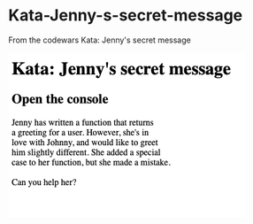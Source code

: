 # Kata-Jenny-s-secret-message

From the codewars Kata: Jenny's secret message

![image of software](image.png)